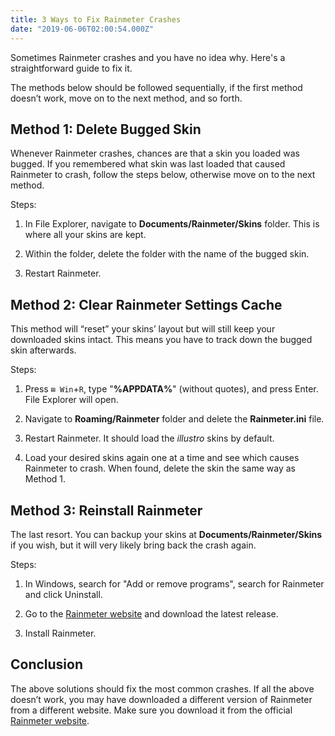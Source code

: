 ```yaml
---
title: 3 Ways to Fix Rainmeter Crashes
date: "2019-06-06T02:00:54.000Z"
---
```


Sometimes Rainmeter crashes and you have no idea why. Here's a straightforward guide to fix it.

<!-- endexcerpt -->

The methods below should be followed sequentially, if the first method doesn’t work, move on to the next method, and so forth.

## Method 1: Delete Bugged Skin

Whenever Rainmeter crashes, chances are that a skin you loaded was bugged. If you remembered what skin was last loaded that caused Rainmeter to crash, follow the steps below, otherwise move on to the next method.

Steps:

1. In File Explorer, navigate to **Documents/Rainmeter/Skins** folder. This is where all your skins are kept.

2. Within the folder, delete the folder with the name of the bugged skin.

3. Restart Rainmeter.

## Method 2: Clear Rainmeter Settings Cache

This method will “reset” your skins’ layout but will still keep your downloaded skins intact. This means you have to track down the bugged skin afterwards.

Steps:

1. Press `⊞ Win`+`R`, type "**%APPDATA%**" (without quotes), and press Enter. File Explorer will open.

2. Navigate to **Roaming/Rainmeter** folder and delete the **Rainmeter.ini** file.

3. Restart Rainmeter. It should load the _illustro_ skins by default.

4. Load your desired skins again one at a time and see which causes Rainmeter to crash. When found, delete the skin the same way as Method 1.

## Method 3: Reinstall Rainmeter

The last resort. You can backup your skins at **Documents/Rainmeter/Skins** if you wish, but it will very likely bring back the crash again.

Steps:

1. In Windows, search for "Add or remove programs", search for Rainmeter and click Uninstall.

2. Go to the [Rainmeter website][rainmeter] and download the latest release.

3. Install Rainmeter.

## Conclusion

The above solutions should fix the most common crashes. If all the above doesn’t work, you may have downloaded a different version of Rainmeter from a different website. Make sure you download it from the official [Rainmeter website][rainmeter].

[rainmeter]: https://www.rainmeter.net
